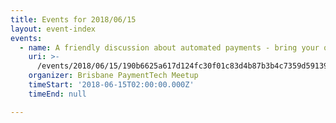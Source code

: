 ```yaml
---
title: Events for 2018/06/15
layout: event-index
events:
  - name: A friendly discussion about automated payments - bring your questions!
    uri: >-
      /events/2018/06/15/190b6625a617d124fc30f01c83d4b87b3b4c7359d59139234950a08a9da051d5
    organizer: Brisbane PaymentTech Meetup
    timeStart: '2018-06-15T02:00:00.000Z'
    timeEnd: null

---
```

